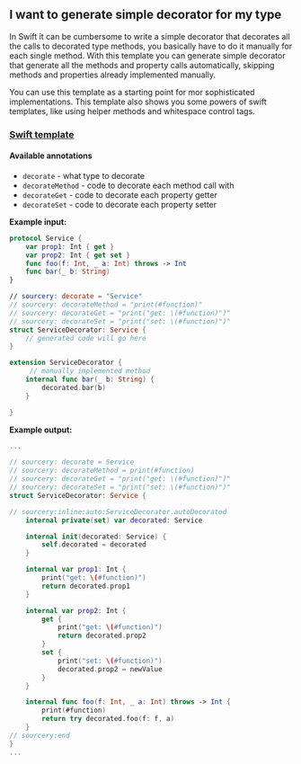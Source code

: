 ## I want to generate simple decorator for my type

In Swift it can be cumbersome to write a simple decorator that decorates all the calls to decorated type methods, you basically have to do it manually for each single method. With this template you can generate simple decorator that generate all the methods and property calls automatically, skipping methods and properties already implemented manually.

You can use this template as a starting point for mor sophisticated implementations. This template also shows you some powers of swift templates, like using helper methods and whitespace control tags.

### [Swift template](https://github.com/krzysztofzablocki/Sourcery/blob/master/Templates/Decorator.swifttemplate)

#### Available annotations

- `decorate` - what type to decorate
- `decorateMethod` - code to decorate each method call with
- `decorateGet` - code to decorate each property getter
- `decorateSet` - code to decorate each property setter

**Example input:**

```swift
protocol Service {
    var prop1: Int { get }
    var prop2: Int { get set }
    func foo(f: Int, _ a: Int) throws -> Int
    func bar(_ b: String)
}

// sourcery: decorate = "Service"
// sourcery: decorateMethod = "print(#function)"
// sourcery: decorateGet = "print("get: \(#function)")"
// sourcery: decorateSet = "print("set: \(#function)")"
struct ServiceDecorator: Service {
	// generated code will go here
}

extension ServiceDecorator {
	 // manually implemented method
    internal func bar(_ b: String) {
        decorated.bar(b)
    }

}

```

**Example output:**

```swift
...

// sourcery: decorate = Service
// sourcery: decorateMethod = print(#function)
// sourcery: decorateGet = "print("get: \(#function)")"
// sourcery: decorateSet = "print("set: \(#function)")"
struct ServiceDecorator: Service {

// sourcery:inline:auto:ServiceDecorator.autoDecorated
    internal private(set) var decorated: Service

    internal init(decorated: Service) {
        self.decorated = decorated
    }

    internal var prop1: Int {
        print("get: \(#function)")
        return decorated.prop1
    }

    internal var prop2: Int {
        get {
            print("get: \(#function)")
            return decorated.prop2
        }
        set {
            print("set: \(#function)")
            decorated.prop2 = newValue
        }
    }

    internal func foo(f: Int, _ a: Int) throws -> Int {
        print(#function)
        return try decorated.foo(f: f, a)
    }
// sourcery:end
}
...
```
